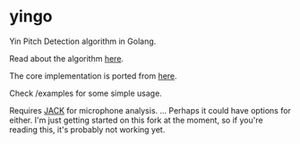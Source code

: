 # yingo

Yin Pitch Detection algorithm in Golang.

Read about the algorithm [here](http://audition.ens.fr/adc/pdf/2002_JASA_YIN.pdf).

The core implementation is ported from [here](https://github.com/ashokfernandez/Yin-Pitch-Tracking).

Check /examples for some simple usage.

Requires [JACK](https://github.com/xthexder/go-jack) for microphone analysis.
... Perhaps it could have options for either. I'm just getting started on this fork at the moment, so if you're reading this, it's probably not working yet.

